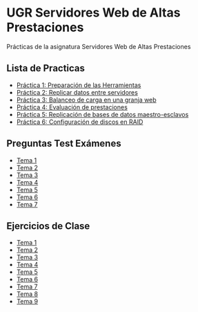 # UGR Servidores Web de Altas Prestaciones
Prácticas de la asignatura Servidores Web de Altas Prestaciones

## Lista de Practicas
- [Práctica 1: Preparación de las Herramientas](https://github.com/Koltharius/UGR_Servidores_Web_de_Altas_Prestaciones/blob/master/Practicas/Practica_01/Practica_01.md)
- [Práctica 2: Replicar datos entre servidores](https://github.com/Koltharius/UGR_Servidores_Web_de_Altas_Prestaciones/blob/master/Practicas/Practica_02/Practica_02.md)
- [Práctica 3: Balanceo de carga en una granja web](https://github.com/Koltharius/UGR_Servidores_Web_de_Altas_Prestaciones/tree/master/Practicas/Practica_03/Practica_03.md)
- [Práctica 4: Evaluación de prestaciones]()
- [Práctica 5: Replicación de bases de datos maestro-esclavos]()
- [Práctica 6: Configuración de discos en RAID]()

## Preguntas Test Exámenes
- [Tema 1](https://github.com/Koltharius/UGR_Servidores_Web_de_Altas_Prestaciones/blob/master/Preguntas_Examen/Tema_01.xml)
- [Tema 2](https://github.com/Koltharius/UGR_Servidores_Web_de_Altas_Prestaciones/blob/master/Preguntas_Examen/Tema_02.xml)
- [Tema 3](https://github.com/Koltharius/UGR_Servidores_Web_de_Altas_Prestaciones/blob/master/Preguntas_Examen/Tema_03.xml)
- [Tema 4](https://github.com/Koltharius/UGR_Servidores_Web_de_Altas_Prestaciones/blob/master/Preguntas_Examen/Tema_04.xml)
- [Tema 5](https://github.com/Koltharius/UGR_Servidores_Web_de_Altas_Prestaciones/blob/master/Preguntas_Examen/Tema_05.xml)
- [Tema 6](https://github.com/Koltharius/UGR_Servidores_Web_de_Altas_Prestaciones/blob/master/Preguntas_Examen/Tema_06.xml)
- [Tema 7](https://github.com/Koltharius/UGR_Servidores_Web_de_Altas_Prestaciones/blob/master/Preguntas_Examen/Tema_07.xml)

## Ejercicios de Clase
- [Tema 1](https://github.com/Koltharius/UGR_Servidores_Web_de_Altas_Prestaciones/blob/master/Preguntas_Examen/Tema_07.xml)
- [Tema 2](https://github.com/Koltharius/UGR_Servidores_Web_de_Altas_Prestaciones/blob/master/Preguntas_Examen/Tema_07.xml)
- [Tema 3](https://github.com/Koltharius/UGR_Servidores_Web_de_Altas_Prestaciones/blob/master/Preguntas_Examen/Tema_07.xml)
- [Tema 4](https://github.com/Koltharius/UGR_Servidores_Web_de_Altas_Prestaciones/blob/master/Preguntas_Examen/Tema_07.xml)
- [Tema 5](https://github.com/Koltharius/UGR_Servidores_Web_de_Altas_Prestaciones/blob/master/Preguntas_Examen/Tema_07.xml)
- [Tema 6](https://github.com/Koltharius/UGR_Servidores_Web_de_Altas_Prestaciones/blob/master/Preguntas_Examen/Tema_07.xml)
- [Tema 7](https://github.com/Koltharius/UGR_Servidores_Web_de_Altas_Prestaciones/blob/master/Preguntas_Examen/Tema_07.xml)
- [Tema 8](https://github.com/Koltharius/UGR_Servidores_Web_de_Altas_Prestaciones/blob/master/Preguntas_Examen/Tema_07.xml)
- [Tema 9](https://github.com/Koltharius/UGR_Servidores_Web_de_Altas_Prestaciones/blob/master/Preguntas_Examen/Tema_07.xml)
